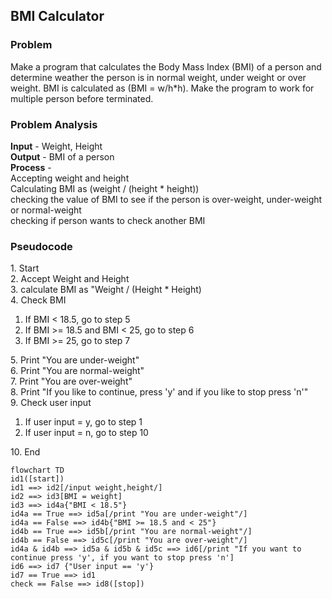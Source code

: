 <h2>BMI Calculator</h2>
<h3>Problem</h3>
Make a program that calculates the Body Mass Index (BMI) of a person and determine weather the person is
in normal weight, under weight or over weight. BMI is calculated as (BMI = w/h*h). Make the program to
work for multiple person before terminated.

<h3>Problem Analysis</h3>
<strong>Input</strong> - Weight, Height <br>
<strong>Output</strong> - BMI of a person<br>
<strong>Process</strong> - <br>
Accepting weight and height <br>
Calculating BMI as (weight / (height * height)) <br>
checking the value of BMI to see if the person is over-weight, under-weight or normal-weight <br>
checking if person wants to check another BMI

<h3>Pseudocode</h3>
1. Start <br>
2. Accept Weight and Height <br>
3. calculate BMI as "Weight / (Height * Height) <br>
4. Check BMI <br>
<ol>
      <li>If BMI < 18.5, go to step 5</li>
      <li>If BMI >= 18.5 and BMI < 25, go to step 6</li>
      <li>If BMI >= 25, go to step 7</li>
    </ol>
5. Print "You are under-weight" <br>
6. Print "You are normal-weight" <br>
7. Print "You are over-weight" <br>
8. Print "If you like to continue, press 'y' and if you like to stop press 'n'" <br>
9. Check user input <br>
    <ol>
      <li>If user input = y, go to step 1</li>
      <li>If user input = n, go to step 10</li>
    </ol>
10. End <br>




```mermaid
flowchart TD
id1([start])
id1 ==> id2[/input weight,height/]
id2 ==> id3[BMI = weight]
id3 ==> id4a{"BMI < 18.5"}
id4a == True ==> id5a[/print "You are under-weight"/]
id4a == False ==> id4b{"BMI >= 18.5 and < 25"}
id4b == True ==> id5b[/print "You are normal-weight"/]
id4b == False ==> id5c[/print "You are over-weight"/]
id4a & id4b ==> id5a & id5b & id5c ==> id6[/print "If you want to continue press 'y', if you want to stop press 'n']
id6 ==> id7 {"User input == 'y'}      
id7 == True ==> id1
check == False ==> id8([stop])
```

